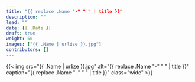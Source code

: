 ```yaml
---
title: "{{ replace .Name "-" " " | title }}"
description: ""
lead: ""
date: {{ .Date }}
draft: true
weight: 50
images: ["{{ .Name | urlize }}.jpg"]
contributors: []
---
```


{{< img src="{{ .Name | urlize }}.jpg" alt="{{ replace .Name "-" " " | title }}" caption="{{ replace .Name "-" " " | title }}" class="wide" >}}
